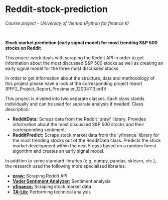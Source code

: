 # Reddit-stock-prediction
*Course project - University of Vienna (Python for finance II)*

<br>

**Stock market prediction (early signal model) for most trending S&P 500 stocks on Reddit**

This project work deals with scraping the Reddit API in order to get information about the most discussed S&P 500 stocks as well as creating an early signal model for the three most discussed stocks.

In order to get information about the structure, data and methodology of this project please have a look at the corresponding project report (PFF2_Project_Report_Prostmaier_12004113.pdf)!

This project is divided into two separate classes. Each class stands individually and can be used for separate analysis if needed. Class description:

- **RedditData:** Scraps data from the Reddit 'praw' library. Provides information about the most discussed S&P 500 stocks and their corresponding sentiment.
- **RedditPredict:** Scraps stock market data from the 'yfinance' library for the most trending stocks out of the RedditData class. Predicts the stock market development within the next 5 days based on a random forest algorithm and creates an early signal model.


In addition to some standard libraries (e.g. numpy, pandas, sklearn, etc.), the research used the following more specialized libraries:<br>
- __[praw:](https://praw.readthedocs.io/en/stable/)__ Scraping Reddit API<br>
- __[Vader Sentiment Analyzer:](https://github.com/cjhutto/vaderSentiment)__ Sentiment analysis<br>
- __[yfinance:](https://pypi.org/project/yfinance/)__ Scraping stock market data<br>
- __[TA-Lib:](https://github.com/mrjbq7/ta-lib)__ Performing technical analysis

